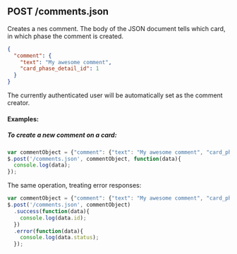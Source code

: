 ## POST /comments.json

Creates a nes comment. The body of the JSON document tells which card, in which phase the comment is created.

```json
{
  "comment": {
    "text": "My awesome comment", 
    "card_phase_detail_id": 1
  }
}
```
The currently authenticated user will be automatically set as the comment creator.

#### Examples:

##### To create a new comment on a card:

```javascript
var commentObject = {"comment": {"text": "My awesome comment", "card_phase_detail_id": 1}};
$.post('/comments.json', commentObject, function(data){
  console.log(data);
});
```

The same operation, treating error responses:

```javascript
var commentObject = {"comment": {"text": "My awesome comment", "card_phase_detail_id": 1}};
$.post('/comments.json', commentObject)
  .success(function(data){
    console.log(data.id);
  })
  .error(function(data){
    console.log(data.status);
  });
```

